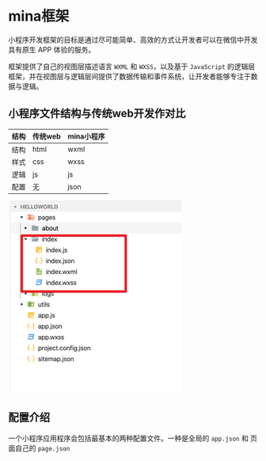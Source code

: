 # mina框架
小程序开发框架的目标是通过尽可能简单、高效的方式让开发者可以在微信中开发具有原生 APP 体验的服务。

框架提供了自己的视图层描述语言 `WXML` 和 `WXSS`，以及基于 `JavaScript` 的逻辑层框架，并在视图层与逻辑层间提供了数据传输和事件系统，让开发者能够专注于数据与逻辑。

[官网]: https://developers.weixin.qq.com/miniprogram/dev/framework/MINA.html


## 小程序文件结构与传统web开发作对比

| 结构 | 传统web | mina小程序 |
| ---- | ------- | ---------- |
| 结构 | html    | wxml       |
| 样式 | css     | wxss       |
| 逻辑 | js      | js         |
| 配置 | 无      | json       |

<img src="./img/mina小程序文件结构.png" alt="小程序文件结构" style="zoom:50%;">


## 配置介绍
一个小程序应用程序会包括最基本的两种配置文件。一种是全局的 `app.json` 和 页面自己的 `page.json`
